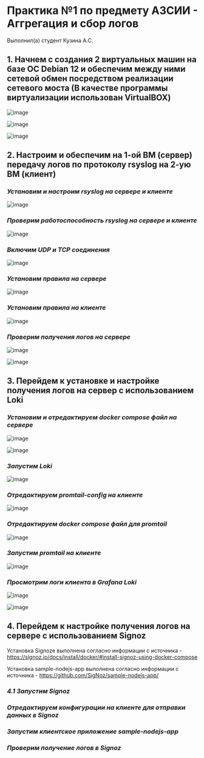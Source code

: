 # Практика №1 по предмету АЗСИИ - Аггрегация и сбор логов
Выполнил(а) студент Кузина А.С.
## **1. Начнем с создания 2 виртуальных машин на базе ОС Debian 12 и обеспечим между ними сетевой обмен посредством реализации сетевого моста (В качестве программы виртуализации использован VirtualBOX)**

![image](Screenshots/1.png)

![image](Screenshots/2.png)

![image](Screenshots/3.png)

## **2. Настроим и обеспечим на 1-ой ВМ (сервер) передачу логов по протоколу rsyslog на 2-ую ВМ (клиент)**

### *Устанавим и настроим rsyslog на сервере и клиенте*

![image](Screenshots/4.png)

### *Проверим работоспособность rsyslog на сервере и клиенте*

![image](Screenshots/5.png)

### *Включим UDP и TCP соединения*

![image](Screenshots/6.png)

### *Установим правила на сервере*

![image](Screenshots/7.png)

### *Установим правила на клиенте*

![image](Screenshots/8.png)

### *Проверим получения логов на сервере*

![image](Screenshots/9.png)

![image](Screenshots/10.png)

## **3. Перейдем к установке и настройке получения логов на сервер с использованием Loki**

### *Установим и отредактируем docker compose файл на сервере*

   ![image](Screenshots/11.png)
   
   ![image](Screenshots/12.png)

### *Запустим Loki*

![image](Screenshots/13.png)

### *Отредактируем promtail-config на клиенте*

![image](Screenshots/14.png)

### *Отредактируем docker compose файл для promtail*

![image](Screenshots/15.png)

### *Запустим promtail на клиенте*

![image](Screenshots/16.png)

### *Просмотрим логи клиента в Grafana Loki*

   ![image](Screenshots/17.png)

   ![image](Screenshots/18.png)

## **4. Перейдем к настройке получения логов на сервере с использованием Signoz**

Установка Signoze выполнена согласно информации с источника - https://signoz.io/docs/install/docker/#install-signoz-using-docker-compose

Установка sample-nodejs-app выполнена согласно информации с источника - https://github.com/SigNoz/sample-nodejs-app/

### *4.1 Запустим Signoz*



### *Отредактируем конфигурации на клиенте для отправки данных в Signoz*



### *Запустим клиентское приложение sample-nodejs-app*



### *Проверим получение логов в Signoz*
